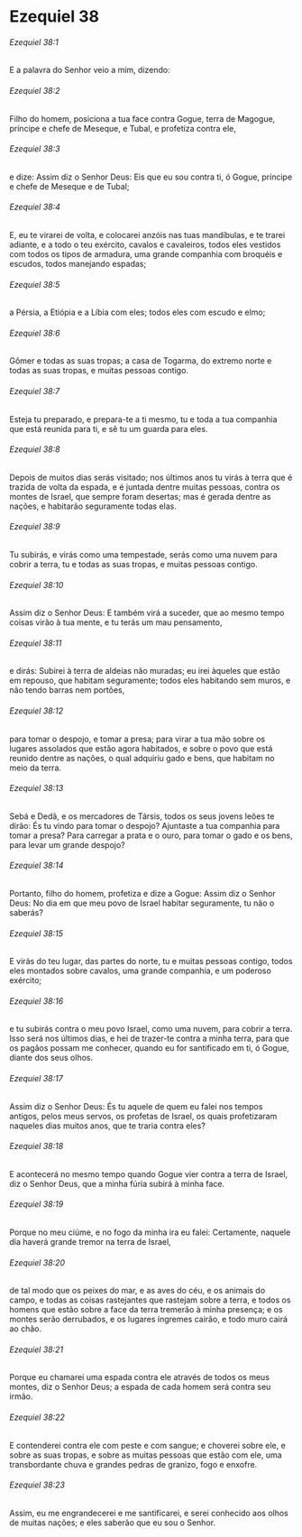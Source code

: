 # Ezequiel 38

###### Ezequiel 38:1

E a palavra do Senhor veio a mim, dizendo:

###### Ezequiel 38:2

Filho do homem, posiciona a tua face contra Gogue, terra de Magogue, príncipe e chefe de Meseque, e Tubal, e profetiza contra ele,

###### Ezequiel 38:3

e dize: Assim diz o Senhor Deus: Eis que eu sou contra ti, ó Gogue, príncipe e chefe de Meseque e de Tubal;

###### Ezequiel 38:4

E, eu te virarei de volta, e colocarei anzóis nas tuas mandíbulas, e te trarei adiante, e a todo o teu exército, cavalos e cavaleiros, todos eles vestidos com todos os tipos de armadura, uma grande companhia com broquéis e escudos, todos manejando espadas;

###### Ezequiel 38:5

a Pérsia, a Etiópia e a Líbia com eles; todos eles com escudo e elmo;

###### Ezequiel 38:6

Gômer e todas as suas tropas; a casa de Togarma, do extremo norte e todas as suas tropas, e muitas pessoas contigo.

###### Ezequiel 38:7

Esteja tu preparado, e prepara-te a ti mesmo, tu e toda a tua companhia que está reunida para ti, e sê tu um guarda para eles.

###### Ezequiel 38:8

Depois de muitos dias serás visitado; nos últimos anos tu virás à terra que é trazida de volta da espada, e é juntada dentre muitas pessoas, contra os montes de Israel, que sempre foram desertas; mas é gerada dentre as nações, e habitarão seguramente todas elas.

###### Ezequiel 38:9

Tu subirás, e virás como uma tempestade, serás como uma nuvem para cobrir a terra, tu e todas as suas tropas, e muitas pessoas contigo.

###### Ezequiel 38:10

Assim diz o Senhor Deus: E também virá a suceder, que ao mesmo tempo coisas virão à tua mente, e tu terás um mau pensamento,

###### Ezequiel 38:11

e dirás: Subirei à terra de aldeias não muradas; eu irei àqueles que estão em repouso, que habitam seguramente; todos eles habitando sem muros, e não tendo barras nem portões,

###### Ezequiel 38:12

para tomar o despojo, e tomar a presa; para virar a tua mão sobre os lugares assolados que estão agora habitados, e sobre o povo que está reunido dentre as nações, o qual adquiriu gado e bens, que habitam no meio da terra.

###### Ezequiel 38:13

Sebá e Dedã, e os mercadores de Társis, todos os seus jovens leões te dirão: És tu vindo para tomar o despojo? Ajuntaste a tua companhia para tomar a presa? Para carregar a prata e o ouro, para tomar o gado e os bens, para levar um grande despojo?

###### Ezequiel 38:14

Portanto, filho do homem, profetiza e dize a Gogue: Assim diz o Senhor Deus: No dia em que meu povo de Israel habitar seguramente, tu não o saberás?

###### Ezequiel 38:15

E virás do teu lugar, das partes do norte, tu e muitas pessoas contigo, todos eles montados sobre cavalos, uma grande companhia, e um poderoso exército;

###### Ezequiel 38:16

e tu subirás contra o meu povo Israel, como uma nuvem, para cobrir a terra. Isso será nos últimos dias, e hei de trazer-te contra a minha terra, para que os pagãos possam me conhecer, quando eu for santificado em ti, ó Gogue, diante dos seus olhos.

###### Ezequiel 38:17

Assim diz o Senhor Deus: És tu aquele de quem eu falei nos tempos antigos, pelos meus servos, os profetas de Israel, os quais profetizaram naqueles dias muitos anos, que te traria contra eles?

###### Ezequiel 38:18

E acontecerá no mesmo tempo quando Gogue vier contra a terra de Israel, diz o Senhor Deus, que a minha fúria subirá à minha face.

###### Ezequiel 38:19

Porque no meu ciúme, e no fogo da minha ira eu falei: Certamente, naquele dia haverá grande tremor na terra de Israel,

###### Ezequiel 38:20

de tal modo que os peixes do mar, e as aves do céu, e os animais do campo, e todas as coisas rastejantes que rastejam sobre a terra, e todos os homens que estão sobre a face da terra tremerão à minha presença; e os montes serão derrubados, e os lugares íngremes cairão, e todo muro cairá ao chão.

###### Ezequiel 38:21

Porque eu chamarei uma espada contra ele através de todos os meus montes, diz o Senhor Deus; a espada de cada homem será contra seu irmão.

###### Ezequiel 38:22

E contenderei contra ele com peste e com sangue; e choverei sobre ele, e sobre as suas tropas, e sobre as muitas pessoas que estão com ele, uma transbordante chuva e grandes pedras de granizo, fogo e enxofre.

###### Ezequiel 38:23

Assim, eu me engrandecerei e me santificarei, e serei conhecido aos olhos de muitas nações; e eles saberão que eu sou o Senhor.

